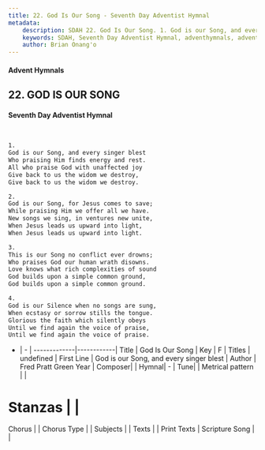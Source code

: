 ```yaml
---
title: 22. God Is Our Song - Seventh Day Adventist Hymnal
metadata:
    description: SDAH 22. God Is Our Song. 1. God is our Song, and every singer blest Who praising Him finds energy and rest. All who praise God with unaffected joy Give back to us the widom we destroy, Give back to us the widom we destroy.
    keywords: SDAH, Seventh Day Adventist Hymnal, adventhymnals, advent hymnals, God Is Our Song, God is our Song, and every singer blest 
    author: Brian Onang'o
---
```


#### Advent Hymnals
## 22. GOD IS OUR SONG
#### Seventh Day Adventist Hymnal

```txt


1.
God is our Song, and every singer blest
Who praising Him finds energy and rest.
All who praise God with unaffected joy
Give back to us the widom we destroy,
Give back to us the widom we destroy.

2.
God is our Song, for Jesus comes to save;
While praising Him we offer all we have.
New songs we sing, in ventures new unite,
When Jesus leads us upward into light,
When Jesus leads us upward into light.

3.
This is our Song no conflict ever drowns;
Who praises God our human wrath disowns.
Love knows what rich complexities of sound
God builds upon a simple common ground,
God builds upon a simple common ground.

4.
God is our Silence when no songs are sung,
When ecstasy or sorrow stills the tongue.
Glorious the faith which silently obeys
Until we find again the voice of praise,
Until we find again the voice of praise.


```

- |   -  |
-------------|------------|
Title | God Is Our Song |
Key | F |
Titles | undefined |
First Line | God is our Song, and every singer blest |
Author | Fred Pratt Green
Year | 
Composer|  |
Hymnal|  - |
Tune|  |
Metrical pattern | |
# Stanzas |  |
Chorus |  |
Chorus Type |  |
Subjects |  |
Texts |  |
Print Texts | 
Scripture Song |  |
  
